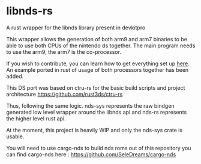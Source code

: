 # libnds-rs
A rust wrapper for the libnds library present in devkitpro

This wrapper allows the generation of both arm9 and arm7 binaries to be able to use both CPUs of the nintendo ds together. The main program needs to use the arm9, the arm7 is the co-processor.

If you wish to contribute, you can learn how to get everything set up [here]("GETTING_STARTED.md"). An example ported in rust of usage of both processors together has been added.

This DS port was based on ctru-rs for the basic build scripts and project architecture https://github.com/rust3ds/ctru-rs

Thus, following the same logic. nds-sys represents the raw bindgen generated low level wrapper around the libnds api and nds-rs represents the higher level rust api.

At the moment, this project is heavily WIP and only the nds-sys crate is usable.

You will need to use cargo-nds to build nds roms out of this repository
you can find cargo-nds here : https://github.com/SeleDreams/cargo-nds

